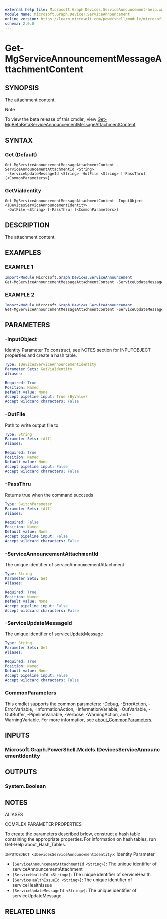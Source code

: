 ```yaml
---
external help file: Microsoft.Graph.Devices.ServiceAnnouncement-help.xml
Module Name: Microsoft.Graph.Devices.ServiceAnnouncement
online version: https://learn.microsoft.com/powershell/module/microsoft.graph.devices.serviceannouncement/get-mgserviceannouncementmessageattachmentcontent
schema: 2.0.0
---
```


# Get-MgServiceAnnouncementMessageAttachmentContent

## SYNOPSIS
The attachment content.

> [!NOTE]
> To view the beta release of this cmdlet, view [Get-MgBetaBetaServiceAnnouncementMessageAttachmentContent](/powershell/module/Microsoft.Graph.Beta.Devices.ServiceAnnouncement/Get-MgBetaServiceAnnouncementMessageAttachmentContent?view=graph-powershell-beta)

## SYNTAX

### Get (Default)
```
Get-MgServiceAnnouncementMessageAttachmentContent -ServiceAnnouncementAttachmentId <String>
 -ServiceUpdateMessageId <String> -OutFile <String> [-PassThru] [<CommonParameters>]
```

### GetViaIdentity
```
Get-MgServiceAnnouncementMessageAttachmentContent -InputObject <IDevicesServiceAnnouncementIdentity>
 -OutFile <String> [-PassThru] [<CommonParameters>]
```

## DESCRIPTION
The attachment content.

## EXAMPLES

### EXAMPLE 1
```powershell
Import-Module Microsoft.Graph.Devices.ServiceAnnouncement
Get-MgServiceAnnouncementMessageAttachmentContent -ServiceUpdateMessageId $serviceUpdateMessageId -ServiceAnnouncementAttachmentId $serviceAnnouncementAttachmentId
```

### EXAMPLE 2
```powershell
Import-Module Microsoft.Graph.Devices.ServiceAnnouncement
Get-MgServiceAnnouncementMessageAttachmentContent -ServiceUpdateMessageId $serviceUpdateMessageId -ServiceAnnouncementAttachmentId $serviceAnnouncementAttachmentId -OutFile $outFileId
```

## PARAMETERS

### -InputObject
Identity Parameter
To construct, see NOTES section for INPUTOBJECT properties and create a hash table.

```yaml
Type: IDevicesServiceAnnouncementIdentity
Parameter Sets: GetViaIdentity
Aliases:

Required: True
Position: Named
Default value: None
Accept pipeline input: True (ByValue)
Accept wildcard characters: False
```

### -OutFile
Path to write output file to

```yaml
Type: String
Parameter Sets: (All)
Aliases:

Required: True
Position: Named
Default value: None
Accept pipeline input: False
Accept wildcard characters: False
```

### -PassThru
Returns true when the command succeeds

```yaml
Type: SwitchParameter
Parameter Sets: (All)
Aliases:

Required: False
Position: Named
Default value: None
Accept pipeline input: False
Accept wildcard characters: False
```

### -ServiceAnnouncementAttachmentId
The unique identifier of serviceAnnouncementAttachment

```yaml
Type: String
Parameter Sets: Get
Aliases:

Required: True
Position: Named
Default value: None
Accept pipeline input: False
Accept wildcard characters: False
```

### -ServiceUpdateMessageId
The unique identifier of serviceUpdateMessage

```yaml
Type: String
Parameter Sets: Get
Aliases:

Required: True
Position: Named
Default value: None
Accept pipeline input: False
Accept wildcard characters: False
```

### CommonParameters
This cmdlet supports the common parameters: -Debug, -ErrorAction, -ErrorVariable, -InformationAction, -InformationVariable, -OutVariable, -OutBuffer, -PipelineVariable, -Verbose, -WarningAction, and -WarningVariable. For more information, see [about_CommonParameters](http://go.microsoft.com/fwlink/?LinkID=113216).

## INPUTS

### Microsoft.Graph.PowerShell.Models.IDevicesServiceAnnouncementIdentity
## OUTPUTS

### System.Boolean
## NOTES

ALIASES

COMPLEX PARAMETER PROPERTIES

To create the parameters described below, construct a hash table containing the appropriate properties. For information on hash tables, run Get-Help about_Hash_Tables.


`INPUTOBJECT <IDevicesServiceAnnouncementIdentity>`: Identity Parameter
  - `[ServiceAnnouncementAttachmentId <String>]`: The unique identifier of serviceAnnouncementAttachment
  - `[ServiceHealthId <String>]`: The unique identifier of serviceHealth
  - `[ServiceHealthIssueId <String>]`: The unique identifier of serviceHealthIssue
  - `[ServiceUpdateMessageId <String>]`: The unique identifier of serviceUpdateMessage

## RELATED LINKS
